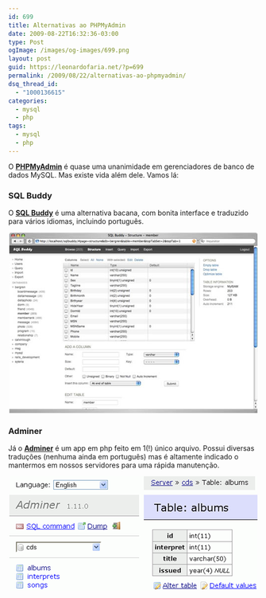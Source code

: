 ```yaml
---
id: 699
title: Alternativas ao PHPMyAdmin
date: 2009-08-22T16:32:36-03:00
type: Post
ogImage: /images/og-images/699.png
layout: post
guid: https://leonardofaria.net/?p=699
permalink: /2009/08/22/alternativas-ao-phpmyadmin/
dsq_thread_id:
  - "1000136615"
categories:
  - mysql
  - php
tags:
  - mysql
  - php
---
```

O [**PHPMyAdmin**](http://www.phpmyadmin.net/) é quase uma unanimidade em gerenciadores de banco de dados MySQL. Mas existe vida além dele. Vamos lá:

### SQL Buddy

O [**SQL Buddy**](http://www.sqlbuddy.com/) é uma alternativa bacana, com bonita interface e traduzido para vários idiomas, incluindo português.

<center>
  <a href="http://www.sqlbuddy.com/"><img src="/wp-content/uploads/2009/08/sqlbuddy.jpg" alt="sqlbuddy" title="sqlbuddy" /></a>
</center>

### Adminer

Já o **[Adminer](http://www.adminer.org/)** é um app em php feito em 1(!) único arquivo. Possui diversas traduções (nenhuma ainda em português) mas é altamente indicado o mantermos em nossos servidores para uma rápida manutenção. 

<center>
  <a href="http://www.adminer.org/"><img src="/wp-content/uploads/2009/08/adminer.png" alt="adminer" title="adminer" /></a>
</center>
